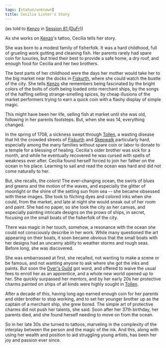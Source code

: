 ```yaml
---
tags: [status/unknown]
title: Cecilia Lister's Story
---
```

(as told to [Kenzo](<../../../people/pcs/dunmar-fellowship/kenzo.md>) in [Session 81 (DuFr)](<../session-notes/session-81-dufr.md>))

As she works on [Kenzo](<../../../people/pcs/dunmar-fellowship/kenzo.md>)'s tattoo, Cecilia tells her story. 

She was born to a modest family of fisherfolk. It was a hard childhood, full of grueling work gutting and cleaning fish. Her parents rarely had spare coin for luxuries, but tried their best to provide a safe home, a dry roof, and enough food for Cecilia and her two brothers. 

The best parts of her childhood were the days her mother would take her to the big market near the docks in [Fiskurth](<../../../gazetteer/western-green-sea/tollen/fiskurth.md>), where she could watch the bustle of the city. She tells [Kenzo](<../../../people/pcs/dunmar-fellowship/kenzo.md>) she remembers being fascinated by the bright colors of the bolts of cloth being loaded onto merchant ships, by the songs of the halfling selling strange-smelling spices, by cheap illusions of the market performers trying to earn a quick coin with a flashy display of simple magic. 

This might have been her life, selling fish at market until she was old, following in her parents footsteps. But, when she was 14, everything changed. 

In the spring of 1708, a sickness swept through [Tollen](<../../../gazetteer/western-green-sea/tollen/tollen.md>), a wasting disease that hit the crowded streets of [Fiskurth](<../../../gazetteer/western-green-sea/tollen/fiskurth.md>) and [Skepwalk](<../../../gazetteer/western-green-sea/tollen/skepwalk.md>) particularly hard, especially among the many families without spare coin or labor to donate to a temple for a blessing of healing. Cecilia's older brother was sick for a month, and while he eventually recovered he was cursed with spells of weakness ever after. Cecilia found herself forced to join her father on the ocean in his place. Learning to sail and read the ocean was hard and did not come naturally to her. 

But, she recalls, the colors! The ever-changing ocean, the swirls of blues and greens and the motion of the waves, and especially the glitter of moonlight or the shine of the setting sun from sea -- she became obsessed with these images. She took to filching dyes and colored inks when she could, from the market, and late at night she would sneak out of her room and paint. She had no paper, so she took the city as her canvas, and especially painting intricate designs on the prows of ships, in secret, focusing on the small boats of the fisherfolk of the city. 

There was magic in her touch, somehow, a resonance with the ocean she could not consciously describe in her work. While many questioned the art appearing on their boats, it soon became obvious that the small boats with her designs had an uncanny ability to weather storms and rough seas. Before long, she was discovered. 

She was embarrassed at first, she recalled, not wanting to make a scene or be famous, and not wanting anyone to ask where she got the inks and paints. But soon the [Dyer's Guild](<../../../groups/tollen-guilds/dyer-s-guild.md>) got word, and offered to waive the usual fees to enroll her as an apprentice, and a whole new world opened up to her. She quickly surpassed her mentors, and by her early 20s her protective charms painted on ships of all kinds were highly sought in [Tollen](<../../../gazetteer/western-green-sea/tollen/tollen.md>).

After a decade of this, having long ago earned enough coin for her parents and older brother to stop working, and to set her younger brother up as the captain of a merchant ship, she grew bored. The simple art of protective charms did not push her talents, she said.  Soon after her 37th birthday, her parents died, and she found herself needing to move on from the ocean.

So in her late 30s she turned to tattoos, marveling in the complexity of the interplay between the person and the magic of the ink. And this, along with using her wealth and position to aid struggling young artists, has been her joy and passion ever since. 